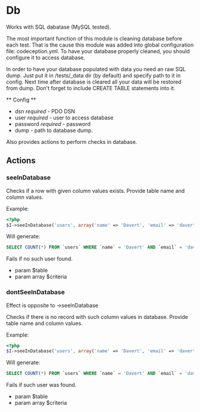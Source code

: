 # Db

Works with SQL dabatase (MySQL tested).

The most important function of this module is cleaning database before each test.
That is the cause this module was added into global configuration file: codeception.yml.
To have your database properly cleaned, you should configure it to access database.

In order to have your database populated with data you need an raw SQL dump.
Just put it in /tests/_data dir (by default) and specify path to it in config.
Next time after database is cleared all your data will be restored from dump.
Don't forget to include CREATE TABLE statements into it.

** Config **

* dsn *required* - PDO DSN
* user *required* - user to access database
* password *required* - password
* dump - path to database dump.

Also provides actions to perform checks in database.


## Actions


### seeInDatabase


Checks if a row with given column values exists.
Provide table name and column values.

Example:

``` php
<?php
$I->seeInDatabase('users', array('name' => 'Davert', 'email' => 'davert * mail.com'));

```
Will generate:

``` sql
SELECT COUNT(*) FROM `users` WHERE `name` = 'Davert' AND `email` = 'davert * mail.com'
```
Fails if no such user found.

 * param $table
 * param array $criteria

### dontSeeInDatabase


Effect is opposite to ->seeInDatabase

Checks if there is no record with such column values in database.
Provide table name and column values.

Example:

``` php
<?php
$I->seeInDatabase('users', array('name' => 'Davert', 'email' => 'davert * mail.com'));

```
Will generate:

``` sql
SELECT COUNT(*) FROM `users` WHERE `name` = 'Davert' AND `email` = 'davert * mail.com'
```
Fails if such user was found.

 * param $table
 * param array $criteria
